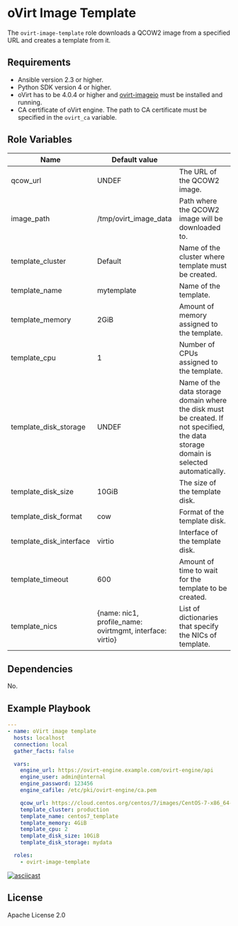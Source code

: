 oVirt Image Template
====================

The `ovirt-image-template` role downloads a QCOW2 image from a specified URL and creates a template from it.

Requirements
------------

 * Ansible version 2.3 or higher.
 * Python SDK version 4 or higher.
 * oVirt has to be 4.0.4 or higher and [ovirt-imageio] must be installed and running.
 * CA certificate of oVirt engine. The path to CA certificate must be specified in the `ovirt_ca` variable.

Role Variables
--------------

| Name               | Default value         |                            |
|--------------------|-----------------------|----------------------------| 
| qcow_url           | UNDEF                 | The URL of the QCOW2 image. |
| image_path         | /tmp/ovirt_image_data | Path where the QCOW2 image will be downloaded to. |
| template_cluster   | Default               | Name of the cluster where template must be created. |
| template_name      | mytemplate            | Name of the template. |
| template_memory    | 2GiB                  | Amount of memory assigned to the template. |
| template_cpu       | 1                     | Number of CPUs assigned to the template.  |
| template_disk_storage | UNDEF              | Name of the data storage domain where the disk must be created. If not specified, the data storage domain is selected automatically. |
| template_disk_size | 10GiB                 | The size of the template disk.  |
| template_disk_format | cow                 | Format of the template disk.  |
| template_disk_interface | virtio           | Interface of the template disk. |
| template_timeout   | 600                   | Amount of time to wait for the template to be created. |
| template_nics      | {name: nic1, profile_name: ovirtmgmt, interface: virtio} | List of dictionaries that specify the NICs of template. |

Dependencies
------------

No.

Example Playbook
----------------

```yaml
---
- name: oVirt image template
  hosts: localhost
  connection: local
  gather_facts: false

  vars:
    engine_url: https://ovirt-engine.example.com/ovirt-engine/api
    engine_user: admin@internal
    engine_password: 123456
    engine_cafile: /etc/pki/ovirt-engine/ca.pem

    qcow_url: https://cloud.centos.org/centos/7/images/CentOS-7-x86_64-GenericCloud.qcow2
    template_cluster: production
    template_name: centos7_template
    template_memory: 4GiB
    template_cpu: 2
    template_disk_size: 10GiB
    template_disk_storage: mydata

  roles:
    - ovirt-image-template
```

[![asciicast](https://asciinema.org/a/111478.png)](https://asciinema.org/a/111478)

License
-------

Apache License 2.0

[ovirt-imageio]: http://www.ovirt.org/develop/release-management/features/storage/image-upload/
